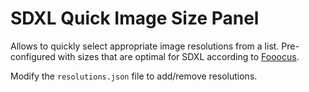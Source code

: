 # SDXL Quick Image Size Panel

Allows to quickly select appropriate image resolutions from a list. Pre-configured with sizes that are optimal for SDXL
according to [Fooocus](https://github.com/lllyasviel/Fooocus).

Modify the `resolutions.json` file to add/remove resolutions.